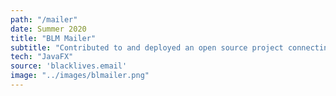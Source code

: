 ```yaml
---
path: "/mailer"
date: Summer 2020
title: "BLM Mailer"
subtitle: "Contributed to and deployed an open source project connecting auto-generated email script to React front end to email local representatives about police brutality."
tech: "JavaFX"
source: 'blacklives.email'
image: "../images/blmailer.png"
---
```

